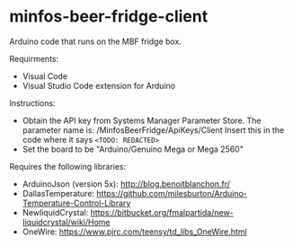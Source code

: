 # minfos-beer-fridge-client
Arduino code that runs on the MBF fridge box.

Requirments:
* Visual Code
* Visual Studio Code extension for Arduino

Instructions:
* Obtain the API key from Systems Manager Parameter Store. The parameter name is:
/MinfosBeerFridge/ApiKeys/Client
Insert this in the code where it says `<TODO: REDACTED>`
* Set the board to be "Arduino/Genuino Mega or Mega 2560" 

Requires the following libraries:
* ArduinoJson (version 5x): http://blog.benoitblanchon.fr/
* DallasTemperature: https://github.com/milesburton/Arduino-Temperature-Control-Library
* NewliquidCrystal: https://bitbucket.org/fmalpartida/new-liquidcrystal/wiki/Home
* OneWire: https://www.pjrc.com/teensy/td_libs_OneWire.html
